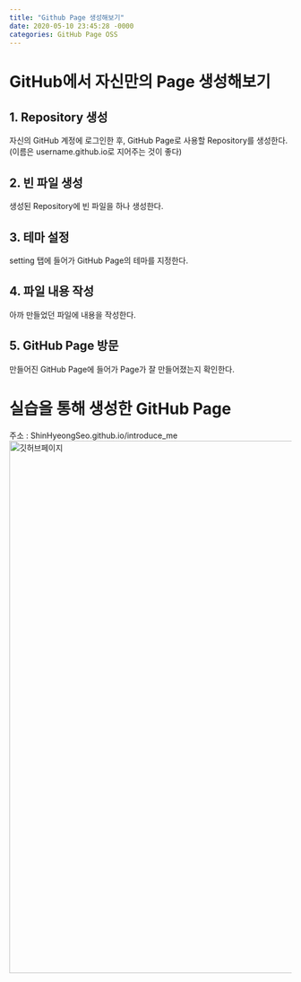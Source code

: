 ```yaml
---
title: "Github Page 생성해보기"
date: 2020-05-10 23:45:28 -0000
categories: GitHub Page OSS
---
```





# GitHub에서 자신만의 Page 생성해보기 #
     
     
## 1. Repository 생성
자신의 GitHub 계정에 로그인한 후, GitHub Page로 사용할 Repository를 생성한다.     
(이름은 username.github.io로 지어주는 것이 좋다)     

## 2. 빈 파일 생성
생성된 Repository에 빈 파일을 하나 생성한다.     

## 3. 테마 설정
setting 탭에 들어가 GitHub Page의 테마를 지정한다.     
     
## 4. 파일 내용 작성
아까 만들었던 파일에 내용을 작성한다.     
     
## 5. GitHub Page 방문
만들어진 GitHub Page에 들어가 Page가 잘 만들어졌는지 확인한다.     
     
     
     
     
# 실습을 통해 생성한 GitHub Page #
     
     
주소 : ShinHyeongSeo.github.io/introduce_me     
<img width="949" alt="깃허브페이지" src="https://user-images.githubusercontent.com/62292136/81502788-0a094080-931b-11ea-8b3f-06df36556575.PNG">     
     
     
     
     
     
     
     
     
